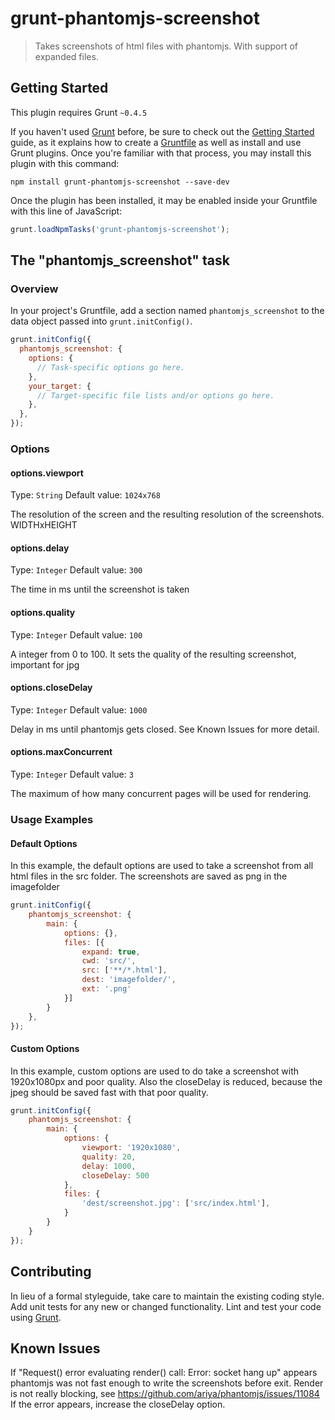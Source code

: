 # grunt-phantomjs-screenshot

> Takes screenshots of html files with phantomjs. With support of expanded files.

## Getting Started
This plugin requires Grunt `~0.4.5`

If you haven't used [Grunt](http://gruntjs.com/) before, be sure to check out the [Getting Started](http://gruntjs.com/getting-started) guide, as it explains how to create a [Gruntfile](http://gruntjs.com/sample-gruntfile) as well as install and use Grunt plugins. Once you're familiar with that process, you may install this plugin with this command:

```shell
npm install grunt-phantomjs-screenshot --save-dev
```

Once the plugin has been installed, it may be enabled inside your Gruntfile with this line of JavaScript:

```js
grunt.loadNpmTasks('grunt-phantomjs-screenshot');
```

## The "phantomjs_screenshot" task

### Overview
In your project's Gruntfile, add a section named `phantomjs_screenshot` to the data object passed into `grunt.initConfig()`.

```js
grunt.initConfig({
  phantomjs_screenshot: {
    options: {
      // Task-specific options go here.
    },
    your_target: {
      // Target-specific file lists and/or options go here.
    },
  },
});
```

### Options

#### options.viewport
Type: `String`
Default value: `1024x768`

The resolution of the screen and the resulting resolution of the screenshots.
WIDTHxHEIGHT

#### options.delay
Type: `Integer`
Default value: `300`

The time in ms until the screenshot is taken

#### options.quality
Type: `Integer`
Default value: `100`

A integer from 0 to 100. It sets the quality of the resulting screenshot, important for jpg

#### options.closeDelay
Type: `Integer`
Default value: `1000`

Delay in ms until phantomjs gets closed. See Known Issues for more detail.

#### options.maxConcurrent
Type: `Integer`
Default value: `3`

The maximum of how many concurrent pages will be used for rendering.

### Usage Examples

#### Default Options
In this example, the default options are used to take a screenshot from all html files in the src folder. The screenshots
are saved as png in the imagefolder

```js
grunt.initConfig({
	phantomjs_screenshot: {
		main: {
			options: {},
			files: [{
				expand: true,
				cwd: 'src/',
				src: ['**/*.html'],
				dest: 'imagefolder/',
				ext: '.png'
			}]
		}
	},
});
```

#### Custom Options
In this example, custom options are used to do take a screenshot with 1920x1080px and poor quality.
Also the closeDelay is reduced, because the jpeg should be saved fast with that poor quality.

```js
grunt.initConfig({
	phantomjs_screenshot: {
		main: {
			options: {
				viewport: '1920x1080',
				quality: 20,
				delay: 1000,
				closeDelay: 500
			},
			files: {
				'dest/screenshot.jpg': ['src/index.html'],
			}
		}
	}
});
```

## Contributing
In lieu of a formal styleguide, take care to maintain the existing coding style. Add unit tests for any new or changed functionality. Lint and test your code using [Grunt](http://gruntjs.com/).

## Known Issues
If "Request() error evaluating render() call: Error: socket hang up" appears phantomjs was not fast enough to write the screenshots
before exit. Render is not really blocking, see https://github.com/ariya/phantomjs/issues/11084
If the error appears, increase the closeDelay option.
